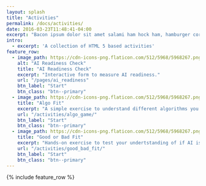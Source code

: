 ```yaml
---
layout: splash
title: "Activities"
permalink: /docs/activities/
date: 2016-03-23T11:48:41-04:00
excerpt: "Bacon ipsum dolor sit amet salami ham hock ham, hamburger corned beef short ribs kielbasa biltong t-bone drumstick tri-tip tail sirloin pork chop."
intro: 
  - excerpt: 'A collection of HTML 5 based activities'
feature_row:
  - image_path: https://cdn-icons-png.flaticon.com/512/5968/5968267.png
    alt: "AI Readiness Check"
    title: "AI Readiness Check"
    excerpt: "Interactive form to measure AI readiness."
    url: "/pages/ai_readiness"
    btn_label: "Start"
    btn_class: "btn--primary"
  - image_path: https://cdn-icons-png.flaticon.com/512/5968/5968267.png
    title: "Algo Fit"
    excerpt: "A simple exercise to understand different algorithms you typically see or hear about"
    url: "/activities/algo_game/"
    btn_label: "Start"
    btn_class: "btn--primary"
  - image_path: https://cdn-icons-png.flaticon.com/512/5968/5968267.png
    title: "Good or Bad Fit"
    excerpt: "Hands-on exercise to test your undertstanding of if AI is suitable for your use-case"
    url: "/activities/good_bad_fit/"
    btn_label: "Start"
    btn_class: "btn--primary"
---
```


{% include feature_row %}
